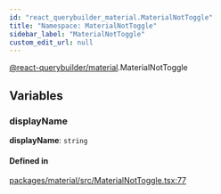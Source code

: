 ```yaml
---
id: "react_querybuilder_material.MaterialNotToggle"
title: "Namespace: MaterialNotToggle"
sidebar_label: "MaterialNotToggle"
custom_edit_url: null
---
```


[@react-querybuilder/material](../modules/react_querybuilder_material.md).MaterialNotToggle

## Variables

### displayName

 **displayName**: `string`

#### Defined in

[packages/material/src/MaterialNotToggle.tsx:77](https://github.com/react-querybuilder/react-querybuilder/blob/55590db8/packages/material/src/MaterialNotToggle.tsx#L77)
